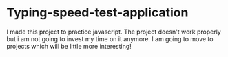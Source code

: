 # Typing-speed-test-application
I made this project to practice javascript.
The project doesn't work properly but i am not going to invest my time on it anymore.
I am going to move to projects which will be little more interesting!

